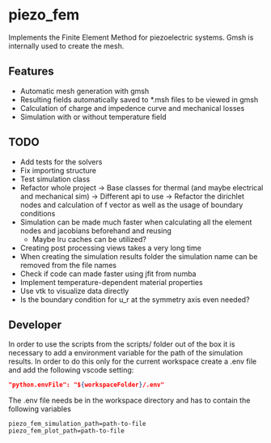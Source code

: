 # piezo_fem

Implements the Finite Element Method for piezoelectric systems.
Gmsh is internally used to create the mesh.

## Features
- Automatic mesh generation with gmsh
- Resulting fields automatically saved to *.msh files to be viewed in gmsh
- Calculation of charge and impedence curve and mechanical losses
- Simulation with or without temperature field

## TODO
- Add tests for the solvers
- Fix importing structure
- Test simulation class
- Refactor whole project -> Base classes for thermal (and 
maybe electrical and mechanical sim)
    -> Different api to use
    -> Refactor the dirichlet nodes and calculation of f vector as well
        as the usage of boundary conditions
- Simulation can be made much faster when calculating all the element nodes and
    jacobians beforehand and reusing
    - Maybe lru caches can be utilized?
- Creating post processing views takes a very long time
- When creating the simulation results folder the simulation name can be 
removed from the file names
- Check if code can made faster using jfit from numba
- Implement temperature-dependent material properties
- Use vtk to visualize data directly
- Is the boundary condition for u_r at the symmetry axis even needed?

## Developer

In order to use the scripts from the scripts/ folder out of the box it is
necessary to add a environment variable for the path of the simulation results.
In order to do this only for the current workspace create a .env file
and add the following vscode setting:
```json
"python.envFile": "${workspaceFolder}/.env"
```
The .env file needs be in the workspace directory and has to contain the following variables
```
piezo_fem_simulation_path=path-to-file
piezo_fem_plot_path=path-to-file
```